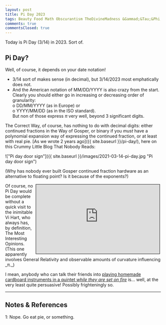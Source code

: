 ```yaml
---
layout: post
title: Pi Day 2023
tags: Beauty Food Math Obscurantism TheDivineMadness &Gammad;&Tau;&Phi;
comments: true
commentsClosed: true
---
```


Today is Pi Day (3/14) in 2023.  Sort of.  

## Pi Day?  

Well, of course, it depends on your date notation!
- 3/14 sort of makes sense (in decimal), but 3/14/2023 most emphatically does not.  
- And the American notation of MM/DD/YYYY is also crazy from the start.  Clearly you should
  either go in increasing or decreasing order of granularity:  
  o DD/MM/YYYY (as in Europe) or  
  o YYYY/MM/DD (as in the ISO standard).  
  But non of those express _&pi;_ very well, beyond 3 significant digits.  
  
The Correct Way, of course, has nothing to do with decimal digits: either continued
fractions in the Way of Gosper, or binary if you _must_ have a polynomial expansion way of
expressing the continued fraction, or at least with real pie.
[As we wrote 2 years ago]({{ site.baseurl }}/pi-day/), here on this Crummy Little Blog
That Nobody Reads:  

!["Pi day door sign"]({{ site.baseurl }}/images/2021-03-14-pi-day.jpg "Pi day door sign")

(Why has nobody ever built Gosper continued fraction hardware as an alternative to
floating point?  Is it because of the exponents?)  

<iframe width="400" height="224" src="https://www.youtube.com/embed/cmskjWp6Dpc" allow="accelerometer; encrypted-media; gyroscope; picture-in-picture" allowfullscreen style="float: right; margin: 3px 3px 3px 3px; border: 1px solid #000000;"></iframe>
Of course, no Pi Day would be complete without a quick visit to the inimitable Vi Hart,
who always has, by definition, The Most Interesting Opinions.  (This one apparently
involves General Relativity and observable amounts of curvature influencing _&pi;._)  

I mean, anybody who can talk their friends into
[playing homemade cardboard instruments in a quintet _while they are set on fire_](https://www.youtube.com/watch?v=caFMauLQvd4)
is&hellip; well, at the very least quite persuasive!  Possibly frighteningly so.  

---

## Notes &amp; References  

<!--
<sup id="fn1a">[[1]](#fn1)</sup>

<a id="fn1">1</a>: ***, ["***"](***), *** [↩](#fn1a)  

<a href="{{ site.baseurl }}/images/***">
  <img src="{{ site.baseurl }}/images/***" width="400" height="***" alt="***" title="***" style="float: right; margin: 3px 3px 3px 3px; border: 1px solid #000000;">
</a>

<a href="***">
  <img src="{{ site.baseurl }}/images/***" width="550" height="***" alt="***" title="***" style="margin: 3px 3px 3px 3px; border: 1px solid #000000;">
</a>

<iframe width="400" height="224" src="***" allow="accelerometer; encrypted-media; gyroscope; picture-in-picture" allowfullscreen style="float: right; margin: 3px 3px 3px 3px; border: 1px solid #000000;"></iframe>
-->

<a id="fn1">1</a>: Nope.  Go eat pie, or something.  

